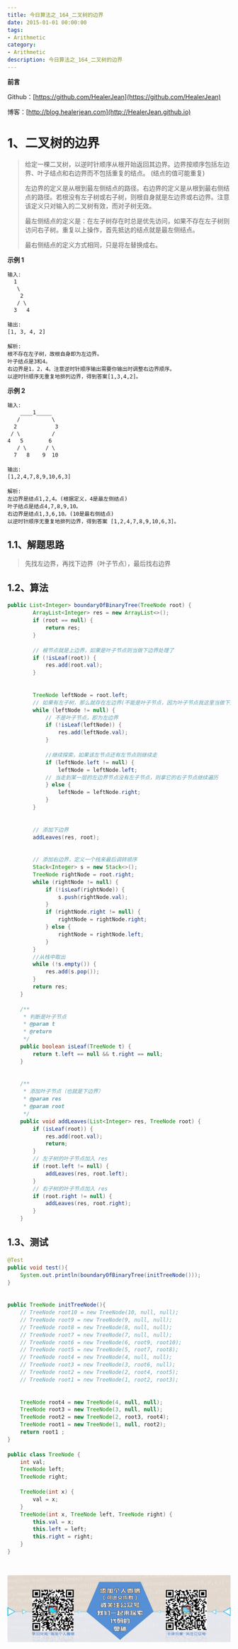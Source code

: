 ```yaml
---
title: 今日算法之_164_二叉树的边界
date: 2015-01-01 00:00:00
tags: 
- Arithmetic
category: 
- Arithmetic
description: 今日算法之_164_二叉树的边界
---
```


**前言**     

 Github：[https://github.com/HealerJean](https://github.com/HealerJean)         

 博客：[http://blog.healerjean.com](http://HealerJean.github.io)          



# 1、二叉树的边界
> 给定一棵二叉树，以逆时针顺序从根开始返回其边界。边界按顺序包括左边界、叶子结点和右边界而不包括重复的结点。 (结点的值可能重复)   
>
> 左边界的定义是从根到最左侧结点的路径。右边界的定义是从根到最右侧结点的路径。若根没有左子树或右子树，则根自身就是左边界或右边界。注意该定义只对输入的二叉树有效，而对子树无效。   
>
> 最左侧结点的定义是：在左子树存在时总是优先访问，如果不存在左子树则访问右子树。重复以上操作，首先抵达的结点就是最左侧结点。   
>
> 最右侧结点的定义方式相同，只是将左替换成右。





**示例 1**

```
输入:
  1
   \
    2
   / \
  3   4

输出:
[1, 3, 4, 2]

解析:
根不存在左子树，故根自身即为左边界。
叶子结点是3和4。
右边界是1，2，4。注意逆时针顺序输出需要你输出时调整右边界顺序。
以逆时针顺序无重复地排列边界，得到答案[1,3,4,2]。
```

**示例 2**

```
输入:
    ____1_____
   /          \
  2            3
 / \          / 
4   5        6   
   / \      / \
  7   8    9  10  
       
输出:
[1,2,4,7,8,9,10,6,3]

解析:
左边界是结点1,2,4。(根据定义，4是最左侧结点)
叶子结点是结点4,7,8,9,10。
右边界是结点1,3,6,10。(10是最右侧结点)
以逆时针顺序无重复地排列边界，得到答案 [1,2,4,7,8,9,10,6,3]。
```



## 1.1、解题思路 

>  先找左边界，再找下边界（叶子节点），最后找右边界



## 1.2、算法

```java
public List<Integer> boundaryOfBinaryTree(TreeNode root) {
        ArrayList<Integer> res = new ArrayList<>();
        if (root == null) {
            return res;
        }

        // 根节点就是上边界，如果是叶子节点则当做下边界处理了
        if (!isLeaf(root)) {
            res.add(root.val);
        }


        TreeNode leftNode = root.left;
        // 如果有左子树，那么就存在左边界(不能是叶子节点，因为叶子节点我这里当做下边界了)
        while (leftNode != null) {
            // 不是叶子节点，即为左边界
            if (!isLeaf(leftNode)) {
                res.add(leftNode.val);
            }

            //继续探索，如果该左节点还有左节点则继续走
            if (leftNode.left != null) {
                leftNode = leftNode.left;
            // 当走到某一层的左边界节点没有左子节点，则拿它的右子节点继续遍历
            } else {
                leftNode = leftNode.right;
            }
        }


        // 添加下边界
        addLeaves(res, root);


        // 添加右边界，定义一个栈来最后调转顺序
        Stack<Integer> s = new Stack<>();
        TreeNode rightNode = root.right;
        while (rightNode != null) {
            if (!isLeaf(rightNode)) {
                s.push(rightNode.val);
            }
            if (rightNode.right != null) {
                rightNode = rightNode.right;
            } else {
                rightNode = rightNode.left;
            }
        }
        //从栈中取出
        while (!s.empty()) {
            res.add(s.pop());
        }
        return res;
    }

    /**
     * 判断是叶子节点
     * @param t
     * @return
     */
    public boolean isLeaf(TreeNode t) {
        return t.left == null && t.right == null;
    }


    /**
     * 添加叶子节点（也就是下边界）
     * @param res
     * @param root
     */
    public void addLeaves(List<Integer> res, TreeNode root) {
        if (isLeaf(root)) {
            res.add(root.val);
            return;
        }
        // 左子树的叶子节点加入 res
        if (root.left != null) {
            addLeaves(res, root.left);
        }
        // 右子树的叶子节点加入 res
        if (root.right != null) {
            addLeaves(res, root.right);
        }
    }
```




## 1.3、测试 

```java
@Test
public void test(){
    System.out.println(boundaryOfBinaryTree(initTreeNode()));
}


public TreeNode initTreeNode(){
    // TreeNode root10 = new TreeNode(10, null, null);
    // TreeNode root9 = new TreeNode(9, null, null);
    // TreeNode root8 = new TreeNode(8, null, null);
    // TreeNode root7 = new TreeNode(7, null, null);
    // TreeNode root6 = new TreeNode(6, root9, root10);
    // TreeNode root5 = new TreeNode(5, root7, root8);
    // TreeNode root4 = new TreeNode(4, null, null);
    // TreeNode root3 = new TreeNode(3, root6, null);
    // TreeNode root2 = new TreeNode(2, root4, root5);
    // TreeNode root1 = new TreeNode(1, root2, root3);


    TreeNode root4 = new TreeNode(4, null, null);
    TreeNode root3 = new TreeNode(3, null, null);
    TreeNode root2 = new TreeNode(2, root3, root4);
    TreeNode root1 = new TreeNode(1, null, root2);
    return root1 ;
}

public class TreeNode {
    int val;
    TreeNode left;
    TreeNode right;

    TreeNode(int x) {
        val = x;
    }
    TreeNode(int x, TreeNode left, TreeNode right) {
        this.val = x;
        this.left = left;
        this.right = right;
    }
}
```



​          

![ContactAuthor](https://raw.githubusercontent.com/HealerJean/HealerJean.github.io/master/assets/img/artical_bottom.jpg)



<link rel="stylesheet" href="https://unpkg.com/gitalk/dist/gitalk.css">

<script src="https://unpkg.com/gitalk@latest/dist/gitalk.min.js"></script> 
<div id="gitalk-container"></div>    
 <script type="text/javascript">
    var gitalk = new Gitalk({
		clientID: `1d164cd85549874d0e3a`,
		clientSecret: `527c3d223d1e6608953e835b547061037d140355`,
		repo: `HealerJean.github.io`,
		owner: 'HealerJean',
		admin: ['HealerJean'],
		id: 'xmiF0Xh9kASIv1BQ',
    });
    gitalk.render('gitalk-container');
</script> 


